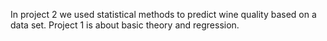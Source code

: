 In project 2 we used statistical methods to predict wine quality based on a data set. Project 1 is about basic theory and regression. 
